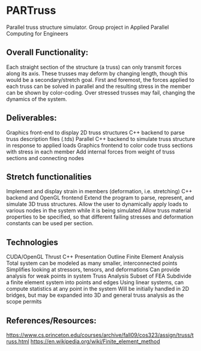 # PARTruss
Parallel truss structure simulator. Group project in Applied Parallel Computing for Engineers
## Overall Functionality:
Each straight section of the structure (a truss) can only transmit forces along its axis. These trusses may deform by changing length, though this would be a secondary/stretch goal.
First and foremost, the forces applied to each truss can be solved in parallel and the resulting stress in the member can be shown by color-coding. Over stressed trusses may fail, changing the dynamics of the system.

## Deliverables:
Graphics front-end to display 2D truss structures
C++ backend to parse truss description files (.tds)
Parallel C++ backend to simulate truss structure in response to applied loads
Graphics frontend to color code truss sections with stress in each member
Add internal forces from weight of truss sections and connecting nodes

## Stretch functionalities
Implement and display strain in members (deformation, i.e. stretching)
    C++ backend and OpenGL frontend
Extend the program to parse, represent, and simulate 3D truss structures.
Allow the user to dynamically apply loads to various nodes in the system while it is being simulated
Allow truss material properties to be specified, so that different failing stresses and deformation constants can be used per section.

## Technologies
CUDA/OpenGL
Thrust
C++
Presentation Outline
Finite Element Analysis
Total system can be modeled as many smaller, interconnected points
Simplifies looking at stressors, tensors, and deformations
Can provide analysis for weak points in system
Truss Analysis
Subset of FEA
Subdivide a finite element system into points and edges
Using linear systems, can compute statistics at any point in the system
Will be initially handled in 2D bridges, but may be expanded into 3D and general truss analysis as the scope permits

## References/Resources:
https://www.cs.princeton.edu/courses/archive/fall09/cos323/assign/truss/truss.html
https://en.wikipedia.org/wiki/Finite_element_method


